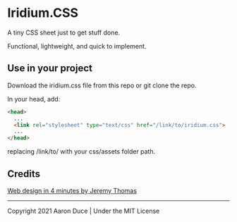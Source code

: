 # Iridium.CSS

A tiny CSS sheet just to get stuff done.

Functional, lightweight, and quick to implement.

## Use in your project

Download the iridium.css file from this repo or git clone the repo.

In your head, add:

```html
<head>
  ...
  <link rel="stylesheet" type="text/css" href="/link/to/iridium.css">
  ...
</head>
```

replacing /link/to/ with your css/assets folder path.

## Credits

[Web design in 4 minutes by Jeremy Thomas](https://jgthms.com/web-design-in-4-minutes/)

---

Copyright 2021 Aaron Duce | Under the MIT License
